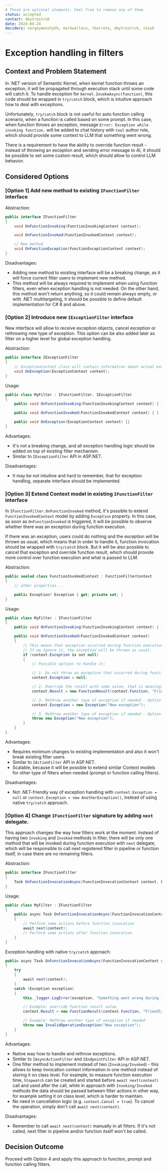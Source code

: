 ```yaml
---
# These are optional elements. Feel free to remove any of them.
status: accepted
contact: dmytrostruk
date: 2024-04-24
deciders: sergeymenshykh, markwallace, rbarreto, dmytrostruk, stoub
---
```


# Exception handling in filters

## Context and Problem Statement

In .NET version of Semantic Kernel, when kernel function throws an exception, it will be propagated through execution stack until some code will catch it. To handle exception for `kernel.InvokeAsync(function)`, this code should be wrapped in `try/catch` block, which is intuitive approach how to deal with exceptions.

Unfortunately, `try/catch` block is not useful for auto function calling scenario, when a function is called based on some prompt. In this case, when function throws an exception, message `Error: Exception while invoking function.` will be added to chat history with `tool` author role, which should provide some context to LLM that something went wrong.

There is a requirement to have the ability to override function result - instead of throwing an exception and sending error message to AI, it should be possible to set some custom result, which should allow to control LLM behavior.

## Considered Options

### [Option 1] Add new method to existing `IFunctionFilter` interface

Abstraction:

```csharp
public interface IFunctionFilter
{
    void OnFunctionInvoking(FunctionInvokingContext context);

    void OnFunctionInvoked(FunctionInvokedContext context);

    // New method
    void OnFunctionException(FunctionExceptionContext context);
}
```

Disadvantages:

- Adding new method to existing interface will be a breaking change, as it will force current filter users to implement new method.
- This method will be always required to implement when using function filters, even when exception handling is not needed. On the other hand, this method won't return anything, so it could remain always empty, or with .NET multitargeting, it should be possible to define default implementation for C# 8 and above.

### [Option 2] Introduce new `IExceptionFilter` interface

New interface will allow to receive exception objects, cancel exception or rethrowing new type of exception. This option can be also added later as filter on a higher level for global exception handling.

Abstraction:

```csharp
public interface IExceptionFilter
{
    // ExceptionContext class will contain information about actual exception, kernel function etc.
    void OnException(ExceptionContext context);
}
```

Usage:

```csharp
public class MyFilter : IFunctionFilter, IExceptionFilter
{
    public void OnFunctionInvoking(FunctionInvokingContext context) { }

    public void OnFunctionInvoked(FunctionInvokedContext context) { }

    public void OnException(ExceptionContext context) {}
}
```

Advantages:

- It's not a breaking change, and all exception handling logic should be added on top of existing filter mechanism.
- Similar to `IExceptionFilter` API in ASP.NET.

Disadvantages:

- It may be not intuitive and hard to remember, that for exception handling, separate interface should be implemented.

### [Option 3] Extend Context model in existing `IFunctionFilter` interface

In `IFunctionFilter.OnFunctionInvoked` method, it's possible to extend `FunctionInvokedContext` model by adding `Exception` property. In this case, as soon as `OnFunctionInvoked` is triggered, it will be possible to observe whether there was an exception during function execution.

If there was an exception, users could do nothing and the exception will be thrown as usual, which means that in order to handle it, function invocation should be wrapped with `try/catch` block. But it will be also possible to cancel that exception and override function result, which should provide more control over function execution and what is passed to LLM.

Abstraction:

```csharp
public sealed class FunctionInvokedContext : FunctionFilterContext
{
    // other properties...

    public Exception? Exception { get; private set; }
}
```

Usage:

```csharp
public class MyFilter : IFunctionFilter
{
    public void OnFunctionInvoking(FunctionInvokingContext context) { }

    public void OnFunctionInvoked(FunctionInvokedContext context)
    {
        // This means that exception occurred during function execution.
        // If we ignore it, the exception will be thrown as usual.
        if (context.Exception is not null)
        {
            // Possible options to handle it:

            // 1. Do not throw an exception that occurred during function execution
            context.Exception = null;

            // 2. Override the result with some value, that is meaningful to LLM
            context.Result = new FunctionResult(context.Function, "Friendly message instead of exception");

            // 3. Rethrow another type of exception if needed - Option 1.
            context.Exception = new Exception("New exception");

            // 3. Rethrow another type of exception if needed - Option 2.
            throw new Exception("New exception");
        }
    }
}
```

Advantages:

- Requires minimum changes to existing implementation and also it won't break existing filter users.
- Similar to `IActionFilter` API in ASP.NET.
- Scalable, because it will be possible to extend similar Context models for other type of filters when needed (prompt or function calling filters).

Disadvantages:

- Not .NET-friendly way of exception handling with `context.Exception = null` or `context.Exception = new AnotherException()`, instead of using native `try/catch` approach.

### [Option 4] Change `IFunctionFilter` signature by adding `next` delegate.

This approach changes the way how filters work at the moment. Instead of having two `Invoking` and `Invoked` methods in filter, there will be only one method that will be invoked during function execution with `next` delegate, which will be responsible to call next registered filter in pipeline or function itself, in case there are no remaining filters.

Abstraction:

```csharp
public interface IFunctionFilter
{
    Task OnFunctionInvocationAsync(FunctionInvocationContext context, Func<FunctionInvocationContext, Task> next);
}
```

Usage:

```csharp
public class MyFilter : IFunctionFilter
{
    public async Task OnFunctionInvocationAsync(FunctionInvocationContext context, Func<FunctionInvocationContext, Task> next)
    {
        // Perform some actions before function invocation
        await next(context);
        // Perform some actions after function invocation
    }
}
```

Exception handling with native `try/catch` approach:

```csharp
public async Task OnFunctionInvocationAsync(FunctionInvocationContext context, Func<FunctionInvocationContext, Task> next)
{
    try
    {
        await next(context);
    }
    catch (Exception exception)
    {
        this._logger.LogError(exception, "Something went wrong during function invocation");

        // Example: override function result value
        context.Result = new FunctionResult(context.Function, "Friendly message instead of exception");

        // Example: Rethrow another type of exception if needed
        throw new InvalidOperationException("New exception");
    }
}
```

Advantages:

- Native way how to handle and rethrow exceptions.
- Similar to `IAsyncActionFilter` and `IEndpointFilter` API in ASP.NET.
- One filter method to implement instead of two (`Invoking/Invoked`) - this allows to keep invocation context information in one method instead of storing it on class level. For example, to measure function execution time, `Stopwatch` can be created and started before `await next(context)` call and used after the call, while in approach with `Invoking/Invoked` methods the data should be passed between filter actions in other way, for example setting it on class level, which is harder to maintain.
- No need in cancellation logic (e.g. `context.Cancel = true`). To cancel the operation, simply don't call `await next(context)`.

Disadvantages:

- Remember to call `await next(context)` manually in all filters. If it's not called, next filter in pipeline and/or function itself won't be called.

## Decision Outcome

Proceed with Option 4 and apply this approach to function, prompt and function calling filters.
